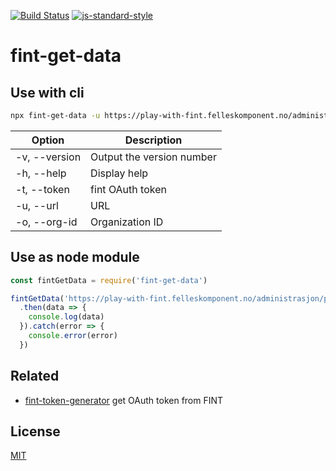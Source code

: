 [![Build Status](https://travis-ci.org/telemark/fint-get-data.svg?branch=master)](https://travis-ci.org/telemark/fint-get-data)
[![js-standard-style](https://img.shields.io/badge/code%20style-standard-brightgreen.svg?style=flat)](https://github.com/feross/standard)

# fint-get-data

## Use with cli

```bash
npx fint-get-data -u https://play-with-fint.felleskomponent.no/administrasjon/personal/personalressurs -t eyJhbGciOiJBMTI4S1ciLCJlbmMiOiJBMTI4R0NNIiwidHlwIjoiSldUIiwia2lkIjoibmFtLTYifQ.Ou5nxPk9Eh1Z9iI2HJiee6lOdlTVsr4R.TJejzao5PEIaP9k9.jzHBVfU9fvxv2OvLlL7erwwfz1hHWzVvoK1gyeKqUQ08tA6bx2qlKrDGZfJnh0PaDJt1jmPrUAWPaV734Rs-wfSkBRzFzC9AxyEwfRNgP3RBG_C3QE2i0OHbz1KBRdGg8QoQZVvJQZwRXXDp9RA0KFa0-xFdKlplKRa-1I8qkIZYq6V0sBza35aB7bdK7vEmZ42DdVO3RiP_IZTLUZuTpFi53HXs02ACoA-NjKlSobOlDXzZpwoHzegLA_xxl4V7lpx3wqdY6MJMrIo9-4faJzTd4rDjitvCT6LZH-hC7peQpulE_-Z71CPoqubw9EM-yCzD0F1vasXE9epG2X7woA8UY5KI86kon9arOpMVfFJKva1x1Tpz6Yc_F1jAMBPVU7y34a1AjjSD8CRd0EA92HddcwdveWf_e7U3dFA0F4BDuWQeE1Rv2FM0jH5e3f6Ra0rmMrd9tki5-vqDdq1LGZj6cetLKZy9gnr1ixfoSP_ErdB9J5bdz73FoR2hWMR5oZ0XJAZrzchVRd_exBJV9Hkc0e1qqitF4IuY_RLj8cPp7hBIpRGL5oYx9aKAHUCnkCbgfZt9ATzs6lYuSarJybZQu4yOzvFyG4_O1yZmRBb7eBIQSJ2x6LLU1qLB8mynfhokBWeM3zHE4qSHUpy8p3L5mNbWu37dnqhTL6f7OujI4hLURNfRuLu09KlUgKuKsjK5jIuYy7LglB04zsFPEz4GCN60zdYmFcbe07cJWUIGRaeg8iZSS1FN9x0mQ4RsRUWUZiqVHXMB6GyKq0iygH90d_oyTxUKlz88cdxS4v0d8rfoN9AEug2YwgqTgqqsVChUzVpd4nTLKMiPvg39hqBRsbJaN0OmHiBuJtui62kVcMEv08BNlxrmm0BRNWrUg3eFyDNT1XiX4vWJLWsNM5DkJK9YQXKHV5W41Fd4DntPyVlIYnREZ-ktT_71HKvnSBlm6l-jEqN73tvB5jtAGO3d2mnxH1wy7U0pzlT3_BL-1feX4Yl07O82mJztU632aIR450pGo_mhabi0nk3c_SMuOKgfhaN63Wv0-KEwKKvkXwLFK329gDl1mSviYtUdjpcH7H_FdsQ7LZ4rY0VCO9jsP1W4jOsnJGWbKhnn950eg94iZi9ecjERCrM9CaWUBupCfMvkpIZp45sbxewRwkW37ZZmz4XoqM43Vlw0gDtvy3MK_g_HZFZOMNoB22TVwq4_10eUQDq6m9ZaACZNRfHj-jk8Q9a4QVIr1GIgTkfF3p3LFn4UxFoEMEWWp0zuGdrmDaTFRvwhYfLVSRY-puNRZsrAKd2NfJ5jToIDT4VQfSOWfdd4vDRAl8NVkEuzWzblO73HN4nd5RVpwly2bX52UehuUsmvi0EjxklSPBs7aR3IE68VHTRnrR5ihhdO0QtjNZjmx4ESwByHTmhvds2rcbg3DxftXHqzLAWnwMYDmUkQYCd8sTjUKhPdw-EbDglHcAceMDJbXJ_z493UOQ2SkAxPh_RPmxZVgeNPBmS5ENj8kffRfgnSJvlc1hvUa0KbhrM-jqaSlfO9X6QHg-mgiIzwX3FXyzwWCBAkgHym7rQMTom44FYnrj03VoexbIfMvilNthpFhaPd7kp2K78yDO6v8tLBamNaezZjSxDnhZxFnImkMJdF6x345nA3fWpw7VTne5ZqK5hj4iyFVwSY556XBdMwci0SDE01X1tgXjaA1vuZomqlOeDURKfGT4xNUnlhX5QOx4YTTKDWYiEfwoMwKWj1blo3VImIJiZaexiKISVXerXLR3Ch0en5ocvCXH0mj9BTIPkeWllx7LVe8TSN5T-FtTxOXK3B40fhtGD8RFqWFTLd7rrXgMr5aRpQ.CYg1LWhcCBN94PCYcMTjGw
```

| Option              | Description               |
| ------------------- | ------------------------- |
| -v, --version       | Output the version number |
| -h, --help          | Display help              |
| -t, --token         | fint OAuth token          |
| -u, --url           | URL                       |
| -o, --org-id        | Organization ID           |

## Use as node module

```js
const fintGetData = require('fint-get-data')

fintGetData('https://play-with-fint.felleskomponent.no/administrasjon/personal/personalressurs', 'token', 'orgid')
  .then(data => {
    console.log(data)
  }).catch(error => {
    console.error(error)
  })
```

## Related

- [fint-token-generator](https://github.com/telemark/fint-token-generator) get OAuth token from FINT

## License

[MIT](LICENSE)
